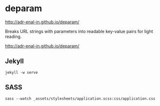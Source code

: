 deparam
=======

http://adr-enal-in.github.io/deparam/

Breaks URL strings with parameters into readable key-value pairs for light reading.

http://adr-enal-in.github.io/deparam/
 
## Jekyll
`jekyll -w serve`

## SASS
`sass --watch _assets/stylesheets/application.scss:css/application.css`
